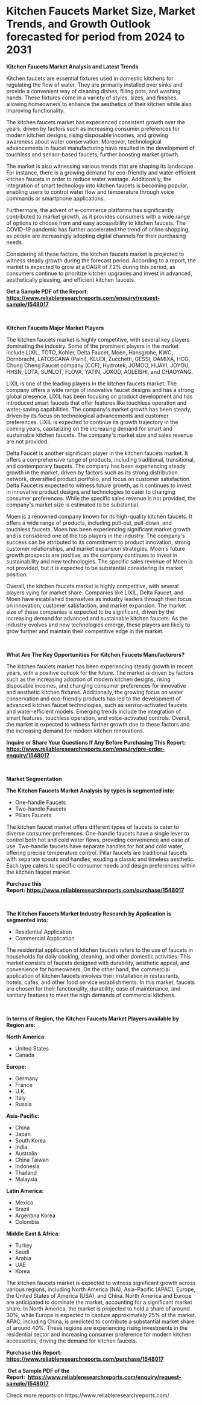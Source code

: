 <p><h1>Kitchen Faucets Market Size, Market Trends, and Growth Outlook forecasted for period from 2024 to 2031</h1></p><p><strong>Kitchen Faucets Market Analysis and Latest Trends</strong></p>
<p><p>Kitchen faucets are essential fixtures used in domestic kitchens for regulating the flow of water. They are primarily installed over sinks and provide a convenient way of cleaning dishes, filling pots, and washing hands. These fixtures come in a variety of styles, sizes, and finishes, allowing homeowners to enhance the aesthetics of their kitchen while also improving functionality.</p><p>The kitchen faucets market has experienced consistent growth over the years, driven by factors such as increasing consumer preferences for modern kitchen designs, rising disposable incomes, and growing awareness about water conservation. Moreover, technological advancements in faucet manufacturing have resulted in the development of touchless and sensor-based faucets, further boosting market growth.</p><p>The market is also witnessing various trends that are shaping its landscape. For instance, there is a growing demand for eco-friendly and water-efficient kitchen faucets in order to reduce water wastage. Additionally, the integration of smart technology into kitchen faucets is becoming popular, enabling users to control water flow and temperature through voice commands or smartphone applications.</p><p>Furthermore, the advent of e-commerce platforms has significantly contributed to market growth, as it provides consumers with a wide range of options to choose from and easy accessibility to kitchen faucets. The COVID-19 pandemic has further accelerated the trend of online shopping, as people are increasingly adopting digital channels for their purchasing needs.</p><p>Considering all these factors, the kitchen faucets market is projected to witness steady growth during the forecast period. According to a report, the market is expected to grow at a CAGR of 7.2% during this period, as consumers continue to prioritize kitchen upgrades and invest in advanced, aesthetically pleasing, and efficient kitchen faucets.</p></p>
<p><strong>Get a Sample PDF of the Report:&nbsp; <a href="https://www.reliableresearchreports.com/enquiry/request-sample/1548017">https://www.reliableresearchreports.com/enquiry/request-sample/1548017</a></strong></p>
<p>&nbsp;</p>
<p><strong>Kitchen Faucets Major Market Players</strong></p>
<p><p>The kitchen faucets market is highly competitive, with several key players dominating the industry. Some of the prominent players in the market include LIXIL, TOTO, Kohler, Delta Faucet, Moen, Hansgrohe, KWC, Dornbracht, LATOSCANA (Paini), KLUDI, Zucchetti, GESSI, DAMIXA, HCG, Chung Cheng Faucet company (CCF), Hydrotek, JOMOO, HUAYI, JOYOU, HHSN, LOTA, SUNLOT, FLOVA, YATIN, JOXOD, AOLEISHI, and CHAOYANG.</p><p>LIXIL is one of the leading players in the kitchen faucets market. The company offers a wide range of innovative faucet designs and has a strong global presence. LIXIL has been focusing on product development and has introduced smart faucets that offer features like touchless operation and water-saving capabilities. The company's market growth has been steady, driven by its focus on technological advancements and customer preferences. LIXIL is expected to continue its growth trajectory in the coming years, capitalizing on the increasing demand for smart and sustainable kitchen faucets. The company's market size and sales revenue are not provided.</p><p>Delta Faucet is another significant player in the kitchen faucets market. It offers a comprehensive range of products, including traditional, transitional, and contemporary faucets. The company has been experiencing steady growth in the market, driven by factors such as its strong distribution network, diversified product portfolio, and focus on customer satisfaction. Delta Faucet is expected to witness future growth, as it continues to invest in innovative product designs and technologies to cater to changing consumer preferences. While the specific sales revenue is not provided, the company's market size is estimated to be substantial.</p><p>Moen is a renowned company known for its high-quality kitchen faucets. It offers a wide range of products, including pull-out, pull-down, and touchless faucets. Moen has been experiencing significant market growth and is considered one of the top players in the industry. The company's success can be attributed to its commitment to product innovation, strong customer relationships, and market expansion strategies. Moen's future growth prospects are positive, as the company continues to invest in sustainability and new technologies. The specific sales revenue of Moen is not provided, but it is expected to be substantial considering its market position.</p><p>Overall, the kitchen faucets market is highly competitive, with several players vying for market share. Companies like LIXIL, Delta Faucet, and Moen have established themselves as industry leaders through their focus on innovation, customer satisfaction, and market expansion. The market size of these companies is expected to be significant, driven by the increasing demand for advanced and sustainable kitchen faucets. As the industry evolves and new technologies emerge, these players are likely to grow further and maintain their competitive edge in the market.</p></p>
<p>&nbsp;</p>
<p><strong>What Are The Key Opportunities For Kitchen Faucets Manufacturers?</strong></p>
<p><p>The kitchen faucets market has been experiencing steady growth in recent years, with a positive outlook for the future. The market is driven by factors such as the increasing adoption of modern kitchen designs, rising disposable incomes, and changing consumer preferences for innovative and aesthetic kitchen fixtures. Additionally, the growing focus on water conservation and eco-friendly products has led to the development of advanced kitchen faucet technologies, such as sensor-activated faucets and water-efficient models. Emerging trends include the integration of smart features, touchless operation, and voice-activated controls. Overall, the market is expected to witness further growth due to these factors and the increasing demand for modern kitchen renovations.</p></p>
<p><strong>Inquire or Share Your Questions If Any Before Purchasing This Report: <a href="https://www.reliableresearchreports.com/enquiry/pre-order-enquiry/1548017">https://www.reliableresearchreports.com/enquiry/pre-order-enquiry/1548017</a></strong></p>
<p>&nbsp;</p>
<p><strong>Market Segmentation</strong></p>
<p><strong>The Kitchen Faucets Market Analysis by types is segmented into:</strong></p>
<p><ul><li>One-handle Faucets</li><li>Two-handle Faucets</li><li>Pillars Faucets</li></ul></p>
<p><p>The kitchen faucet market offers different types of faucets to cater to diverse consumer preferences. One-handle faucets have a single lever to control both hot and cold water flows, providing convenience and ease of use. Two-handle faucets have separate handles for hot and cold water, offering precise temperature control. Pillar faucets are traditional faucets with separate spouts and handles, exuding a classic and timeless aesthetic. Each type caters to specific consumer needs and design preferences within the kitchen faucet market.</p></p>
<p><strong>Purchase this Report:&nbsp;<a href="https://www.reliableresearchreports.com/purchase/1548017">https://www.reliableresearchreports.com/purchase/1548017</a></strong></p>
<p>&nbsp;</p>
<p><strong>The Kitchen Faucets Market Industry Research by Application is segmented into:</strong></p>
<p><ul><li>Residential Application</li><li>Commercial Application</li></ul></p>
<p><p>The residential application of kitchen faucets refers to the use of faucets in households for daily cooking, cleaning, and other domestic activities. This market consists of faucets designed with durability, aesthetic appeal, and convenience for homeowners. On the other hand, the commercial application of kitchen faucets involves their installation in restaurants, hotels, cafes, and other food service establishments. In this market, faucets are chosen for their functionality, durability, ease of maintenance, and sanitary features to meet the high demands of commercial kitchens.</p></p>
<p>&nbsp;</p>
<p><strong>In terms of Region, the Kitchen Faucets Market Players available by Region are:</strong></p>
<p>
    <p> <strong> North America: </strong>
        <ul>
            <li>United States</li>
            <li>Canada</li>
        </ul>
        </p> 
    <p> <strong> Europe: </strong>
        <ul>
            <li>Germany</li>
            <li>France</li>
            <li>U.K.</li>
            <li>Italy</li>
            <li>Russia</li>
        </ul>
        </p> 
    <p> <strong> Asia-Pacific: </strong>
        <ul>
            <li>China</li>
            <li>Japan</li>
            <li>South Korea</li>
            <li>India</li>
            <li>Australia</li>
            <li>China Taiwan</li>
            <li>Indonesia</li>
            <li>Thailand</li>
            <li>Malaysia</li>
        </ul>
        </p> 
    <p> <strong> Latin America: </strong>
        <ul>
            <li>Mexico</li>
            <li>Brazil</li>
            <li>Argentina Korea</li>
            <li>Colombia</li>
        </ul>
        </p> 
    <p> <strong> Middle East & Africa: </strong>
        <ul>
            <li>Turkey</li>
            <li>Saudi</li>
            <li>Arabia</li>
            <li>UAE</li>
            <li>Korea</li>
        </ul>
    </p>
    </p>
<p><p>The kitchen faucets market is expected to witness significant growth across various regions, including North America (NA), Asia-Pacific (APAC), Europe, the United States of America (USA), and China. North America and Europe are anticipated to dominate the market, accounting for a significant market share. In North America, the market is projected to hold a share of around 30%, while Europe is expected to capture approximately 25% of the market. APAC, including China, is predicted to contribute a substantial market share of around 40%. These regions are experiencing rising investments in the residential sector and increasing consumer preference for modern kitchen accessories, driving the demand for kitchen faucets.</p></p>
<p><strong>Purchase this Report: <a href="https://www.reliableresearchreports.com/purchase/1548017">https://www.reliableresearchreports.com/purchase/1548017</a></strong></p>
<p>&nbsp;<strong>Get a Sample PDF of the Report:&nbsp;&nbsp;<a href="https://www.reliableresearchreports.com/enquiry/request-sample/1548017">https://www.reliableresearchreports.com/enquiry/request-sample/1548017</a></strong></p>
<p><strong></strong></p>
<p>Check more reports on https://www.reliableresearchreports.com/</p>